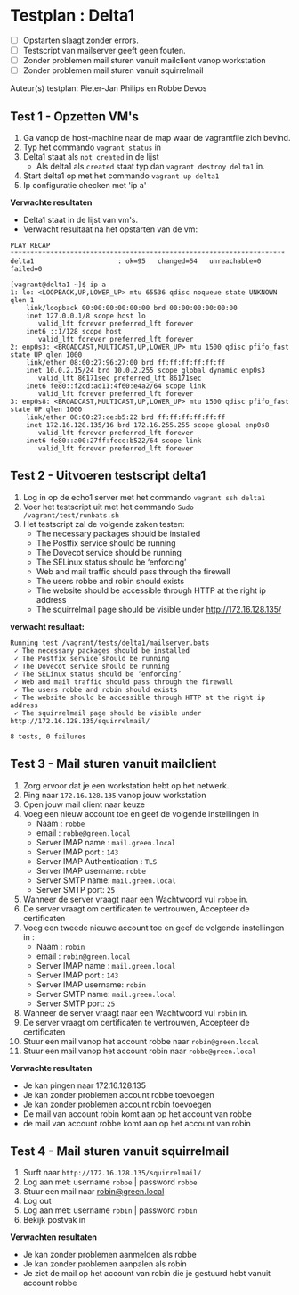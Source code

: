 # Testplan : Delta1

- [ ] Opstarten slaagt zonder errors.
- [ ] Testscript van mailserver geeft geen fouten.
- [ ] Zonder problemen mail sturen vanuit mailclient vanop workstation
- [ ] Zonder problemen mail sturen vanuit squirrelmail

Auteur(s) testplan: Pieter-Jan Philips en Robbe Devos

## Test 1 - Opzetten VM's
1. Ga vanop de host-machine naar de map waar de vagrantfile zich bevind.
2. Typ het commando `vagrant status` in
3. Delta1 staat als `not created` in de lijst
   - Als delta1 als `created` staat typ dan `vagrant destroy delta1` in.
4. Start delta1 op met het commando `vagrant up delta1`
5. Ip configuratie checken met 'ip a'

**Verwachte resultaten**

- Delta1 staat in de lijst van vm's.
- Verwacht resultaat na het opstarten van de vm:

```
PLAY RECAP *********************************************************************
delta1                     : ok=95   changed=54   unreachable=0    failed=0
```

```
[vagrant@delta1 ~]$ ip a
1: lo: <LOOPBACK,UP,LOWER_UP> mtu 65536 qdisc noqueue state UNKNOWN qlen 1
    link/loopback 00:00:00:00:00:00 brd 00:00:00:00:00:00
    inet 127.0.0.1/8 scope host lo
       valid_lft forever preferred_lft forever
    inet6 ::1/128 scope host
       valid_lft forever preferred_lft forever
2: enp0s3: <BROADCAST,MULTICAST,UP,LOWER_UP> mtu 1500 qdisc pfifo_fast state UP qlen 1000
    link/ether 08:00:27:96:27:00 brd ff:ff:ff:ff:ff:ff
    inet 10.0.2.15/24 brd 10.0.2.255 scope global dynamic enp0s3
       valid_lft 86171sec preferred_lft 86171sec
    inet6 fe80::f2cd:ad11:4f60:e4a2/64 scope link
       valid_lft forever preferred_lft forever
3: enp0s8: <BROADCAST,MULTICAST,UP,LOWER_UP> mtu 1500 qdisc pfifo_fast state UP qlen 1000
    link/ether 08:00:27:ce:b5:22 brd ff:ff:ff:ff:ff:ff
    inet 172.16.128.135/16 brd 172.16.255.255 scope global enp0s8
       valid_lft forever preferred_lft forever
    inet6 fe80::a00:27ff:fece:b522/64 scope link
       valid_lft forever preferred_lft forever
```

## Test 2 - Uitvoeren testscript delta1
1. Log in op de echo1 server met het commando `vagrant ssh delta1`
2. Voer het testscript uit met het commando `Sudo /vagrant/test/runbats.sh`
3. Het testscript zal de volgende zaken testen:
    - The necessary packages should be installed
    - The Postfix service should be running
    - The Dovecot service should be running
    - The SELinux status should be ‘enforcing’
    - Web and mail traffic should pass through the firewall
    - The users robbe and robin should exists
    - The website should be accessible through HTTP at the right ip address
    - The squirrelmail page should be visible under http://172.16.128.135/

**verwacht resultaat:**

```
Running test /vagrant/tests/delta1/mailserver.bats
 ✓ The necessary packages should be installed
 ✓ The Postfix service should be running
 ✓ The Dovecot service should be running
 ✓ The SELinux status should be ‘enforcing’
 ✓ Web and mail traffic should pass through the firewall
 ✓ The users robbe and robin should exists
 ✓ The website should be accessible through HTTP at the right ip address
 ✓ The squirrelmail page should be visible under http://172.16.128.135/squirrelmail/

8 tests, 0 failures
```

## Test 3 - Mail sturen vanuit mailclient

1. Zorg ervoor dat je een workstation hebt op het netwerk.
2. Ping naar `172.16.128.135` vanop jouw workstation
3. Open jouw mail client naar keuze
4. Voeg een nieuw account toe en geef de volgende instellingen in
    - Naam : `robbe`
    - email : `robbe@green.local`
    - Server IMAP name : `mail.green.local`
    - Server IMAP port : `143`
    - Server IMAP Authentication : `TLS`
    - Server IMAP username: `robbe`
    - Server SMTP name: `mail.green.local`
    - Server SMTP port: `25`
5. Wanneer de server vraagt naar een Wachtwoord vul `robbe` in.
6. De server vraagt om certificaten te vertrouwen, Accepteer de certificaten
7. Voeg een tweede nieuwe account toe en geef de volgende instellingen in :
    - Naam : `robin`
    - email : `robin@green.local`
    - Server IMAP name : `mail.green.local`
    - Server IMAP port : `143`
    - Server IMAP username: `robin`
    - Server SMTP name: `mail.green.local`
    - Server SMTP port: `25`
8. Wanneer de server vraagt naar een Wachtwoord vul `robin` in.
9. De server vraagt om certificaten te vertrouwen, Accepteer de certificaten
10. Stuur een mail vanop het account robbe naar `robin@green.local`
11. Stuur een mail vanop het account robin naar `robbe@green.local`

**Verwachte resultaten**

- Je kan pingen naar 172.16.128.135
- Je kan zonder problemen account robbe toevoegen
- Je kan zonder problemen account robin toevoegen
- De mail van account robin komt aan op het account van robbe
- de mail van account robbe komt aan op het account van robin

## Test 4 - Mail sturen vanuit squirrelmail

1. Surft naar `http://172.16.128.135/squirrelmail/`
2. Log aan met: username `robbe` | password  `robbe`
3. Stuur een mail naar robin@green.local
4. Log out
5. Log aan met: username `robin` | password `robin`
6. Bekijk postvak in

**Verwachten resultaten**
- Je kan zonder problemen aanmelden als robbe
- Je kan zonder problemen aanpalen als robin
- Je ziet de mail op het account van robin die je gestuurd hebt vanuit account robbe
